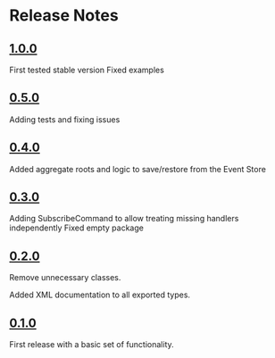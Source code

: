Release Notes
=============

## [1.0.0](https://github.com/griffo-io/easy-evs/releases/tag/1.0.0)

First tested stable version
Fixed examples

## [0.5.0](https://github.com/griffo-io/easy-evs/releases/tag/0.5.0)

Adding tests and fixing issues

## [0.4.0](https://github.com/griffo-io/easy-evs/releases/tag/0.4.0)

Added aggregate roots and logic to save/restore from the Event Store

## [0.3.0](https://github.com/griffo-io/easy-evs/releases/tag/0.3.0)

Adding SubscribeCommand to allow treating missing handlers independently
Fixed empty package

## [0.2.0](https://github.com/griffo-io/easy-evs/releases/tag/0.2.0)

Remove unnecessary classes.

Added XML documentation to all exported types.

## [0.1.0](https://github.com/griffo-io/easy-evs/releases/tag/0.1.0)

First release with a basic set of functionality.
